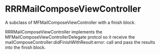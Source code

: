 RRRMailComposeViewController
============================

A subclass of MFMailComposeViewController with a finish block.

RRRMailComposeViewController implements the MFMailComposeViewControllerDelegate protcol so it receive the  mailComposeController:didFinishWithResult:error: call and pass the results into the finish block.
